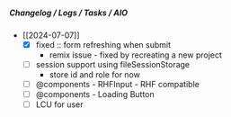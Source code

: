 ##### Changelog / Logs / Tasks / AIO

- [[2024-07-07]]
  - [x] fixed :: form refreshing when submit
    - remix issue - fixed by recreating a new project
  - [ ] session support using fileSessionStorage
    - store id and role for now
  - [ ] @components - RHFInput - RHF compatible
  - [ ] @components - Loading Button
  - [ ] LCU for user
